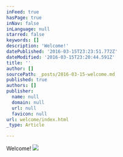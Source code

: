 ```yaml
---
inFeed: true
hasPage: true
inNav: false
inLanguage: null
starred: false
keywords: []
description: 'Welcome!'
datePublished: '2016-03-15T23:23:51.772Z'
dateModified: '2016-03-15T23:20:44.591Z'
title: ''
author: []
sourcePath: _posts/2016-03-15-welcome.md
published: true
authors: []
publisher:
  name: null
  domain: null
  url: null
  favicon: null
url: welcome/index.html
_type: Article

---
```

Welcome!
![](https://the-grid-user-content.s3-us-west-2.amazonaws.com/350981ed-0bb3-4d0e-9793-5e5f9e152908.jpg)